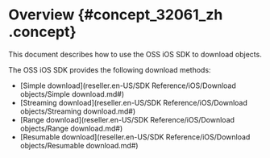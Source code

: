 # Overview {#concept_32061_zh .concept}

This document describes how to use the OSS iOS SDK to download objects.

The OSS iOS SDK provides the following download methods:

-   [Simple download](reseller.en-US/SDK Reference/iOS/Download objects/Simple download.md#)
-   [Streaming download](reseller.en-US/SDK Reference/iOS/Download objects/Streaming download.md#)
-   [Range download](reseller.en-US/SDK Reference/iOS/Download objects/Range download.md#)
-   [Resumable download](reseller.en-US/SDK Reference/iOS/Download objects/Resumable download.md#)

